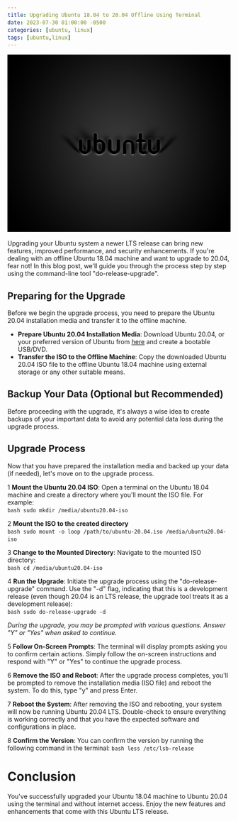 ```yaml
---
title: Upgrading Ubuntu 18.04 to 20.04 Offline Using Terminal
date: 2023-07-30 01:00:00 -0500
categories: [ubuntu, linux]
tags: [ubuntu,linux]
---
```


<img src="/assets/img/posts/2023/ubuntu_offline_upgrade/ubuntu_offline_upgrade.jpg" alt="Upgrading Ubuntu 18.04 to 20.04 Offline Using Terminal" style="height:400px; width:600px;" />


Upgrading your Ubuntu system a newer LTS release can bring new features, improved performance, and security enhancements. If you're dealing with an offline Ubuntu 18.04 machine and want to upgrade to 20.04, fear not! In this blog post, we'll guide you through the process step by step using the command-line tool "do-release-upgrade".

## Preparing for the Upgrade

Before we begin the upgrade process, you need to prepare the Ubuntu 20.04 installation media and transfer it to the offline machine.

- **Prepare Ubuntu 20.04 Installation Media**: Download Ubuntu 20.04, or your preferred version of Ubuntu from [here](https://releases.ubuntu.com/focal/) and create a bootable USB/DVD.<br>
- **Transfer the ISO to the Offline Machine**: Copy the downloaded Ubuntu 20.04 ISO file to the offline Ubuntu 18.04 machine using external storage or any other suitable means.<br>


## Backup Your Data (Optional but Recommended)

Before proceeding with the upgrade, it's always a wise idea to create backups of your important data to avoid any potential data loss during the upgrade process.

## Upgrade Process

Now that you have prepared the installation media and backed up your data (if needed), let's move on to the upgrade process.

1 **Mount the Ubuntu 20.04 ISO**: Open a terminal on the Ubuntu 18.04 machine and create a directory where you'll mount the ISO file. For example:<br>
    ```bash
    sudo mkdir /media/ubuntu20.04-iso
    ```

2 **Mount the ISO to the created directory**<br>
    ```bash
    sudo mount -o loop /path/to/ubuntu-20.04.iso /media/ubuntu20.04-iso
    ```

3 **Change to the Mounted Directory**: Navigate to the mounted ISO directory:<br>
    ```bash
    cd /media/ubuntu20.04-iso
    ```

4 **Run the Upgrade**: Initiate the upgrade process using the "do-release-upgrade" command. Use the "-d" flag, indicating that this is a development release (even though 20.04 is an LTS release, the upgrade tool treats it as a development release):<br>
    ```bash
    sudo do-release-upgrade -d
    ```

*During the upgrade, you may be prompted with various questions. Answer "Y" or "Yes" when asked to continue.*<br>

5 **Follow On-Screen Prompts**: The terminal will display prompts asking you to confirm certain actions. Simply follow the on-screen instructions and respond with "Y" or "Yes" to continue the upgrade process.<br>

6 **Remove the ISO and Reboot**: After the upgrade process completes, you'll be prompted to remove the installation media (ISO file) and reboot the system. To do this, type "y" and press Enter.<br>

7 **Reboot the System**: After removing the ISO and rebooting, your system will now be running Ubuntu 20.04 LTS. Double-check to ensure everything is working correctly and that you have the expected software and configurations in place.<br>

8 **Confirm the Version**: You can confirm the version by running the following command in the terminal:
    ```bash
    less /etc/lsb-release
    ```
<br>

# Conclusion
You've successfully upgraded your Ubuntu 18.04 machine to Ubuntu 20.04 using the terminal and without internet access. Enjoy the new features and enhancements that come with this Ubuntu LTS release.



